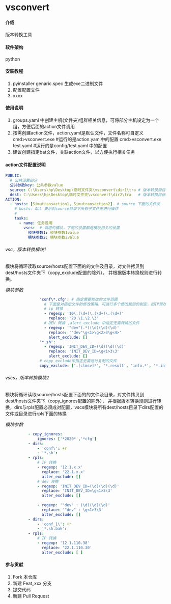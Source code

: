 # vsconvert

#### 介绍
版本转换工具

#### 软件架构
python


#### 安装教程

1.  pyinstaller genaric.spec 生成exe二进制文件
2.  配置配置文件
3.  xxxx

#### 使用说明

1. groups.yaml 中创建主机(文件夹)组群相关信息，可将部分主机设定为一个组，方便后面的action文件调用
2. 按需创建action文件，action.yaml是默认文件，文件名称可自定义 cmd>vsconvert.exe #运行的是action.yaml中的配置 cmd>vsconvert.exe test.yaml #运行的是config/test.yaml 中的配置
3. 建议创建指定bat文件，关联action文件，以方便执行相关任务

#### action文件配置说明
```yaml
PUBLIC:
  # 公共设置部分
  公共参数key: 公共参数value
  source: C:\Users\hp\Desktop\临时文件夹\vsconvert\dir1\tra # 版本转换源目录
  dest: C:\Users\hp\Desktop\临时文件夹\vsconvert\dir2\tra   # 版本转换目标目录
ACTION:
  - hosts: [Simutransaction1, Simutransaction2]  # source 下面的文件夹
    # hosts: ALL 表示对source目录下所有子文件夹进行操作
    # 
    tasks:
      - name: 任务说明
        vscs:  # 调用的模块，下面的设置都是模块相关的设置       
          模块参数1: 模块参数1value
          模块参数2: 模块参数2value
```

###### vsc，版本转换模块1
模块将循环读取source/hosts配置下面的的文件及目录，对文件拷贝到dest/hosts文件夹下（copy_exclude配置的除外），
并根据版本转换规则进行转换。

*模块参数*

```yaml
               'conf\*.cfg': # 指定需要修改的文件范围
                 # 下面是对指定文件的修改策略，可进行多个修改规则的制定，如IP修改，dev修改等等
                 # ip 转换
                 - regexp: '10\.(\d+)\.(\d+)\.(\d+)'
                   replace: '20.\1.\2.\3'
                 # DEV 转换 ,alert_exclude 中指定无需转换的文件
                 - regexp: '"dev"(.*)(\d)(\d)(\d)'
                   replace: '"dev"\g<1>\g<2>3\g<4>'
                   alert_exclude: []
               '*.sh':
                 - regexp: 'INIT_DEV_ID=(\d)(\d)(\d)'
                   replace: 'INIT_DEV_ID=\g<1>3\3'
                   alert_exclude: []
               # copy_exclude中指定无需进行复制的文件
               copy_exclude: ['.[clmsv]*', '*.result', 'info.*', '*.info','oradiag*','sunyardlog']
```


###### vscs，版本转换模块2
模块将循环读取source/hosts配置下面的的文件及目录，对文件拷贝到dest/hosts文件夹下（copy_ignores配置的除外），
并根据版本转换规则进行转换，dirs与rpls配置必须成对配置，vscs模块将所有dest/hosts目录下dirs配置的文件或目录进行rpls下面的转换

*模块参数*
```yaml
          - copy_ignores:
              ignores: ['*2020*','*cfg']
          - dirs:
              - 'conf\': +r
              - '*.sh':
          - rpls:
              # IP 转换
              - regexp: '12.1.x.x'
                replace: '22.1.x.x'
                alter_exclude: []
              # dev 转换
              - regexp: 'INIT_DEV_ID=(\d)(\d)(\d)'
                replace: 'INIT_DEV_ID=\g<1>3\3'
                alter_exclude: []
              
              - regexp: '"dev" : (\d)(\d)(\d)'
                replace: '"dev" : \g<1>3\3'
                alter_exclude: []
          - dirs:
              - 'conf_1\': +r
              - '*.sh.bak':
          - rpls:
              # IP 转换
              - regexp: '12.1.110.38'
                replace: '22.1.110.30'
                alter_exclude: [ ]
```
#### 参与贡献

1.  Fork 本仓库
2.  新建 Feat_xxx 分支
3.  提交代码
4.  新建 Pull Request



